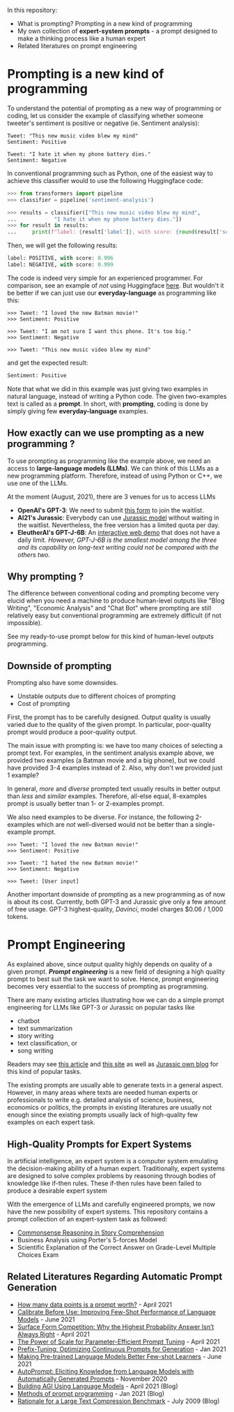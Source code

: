 In this repository:
* What is prompting? Prompting in a new kind of programming
* My own collection of **expert-system prompts** - a prompt designed to make a thinking process like a human expert
* Related literatures on prompt engineering

# Prompting is a new kind of programming

To understand the potential of prompting as a new way of programming or coding, let us consider the example of classifying whether someone tweeter's sentiment is positive or negative (ie. Sentiment analysis):

```
Tweet: "This new music video blew my mind" 
Sentiment: Positive

Tweet: "I hate it when my phone battery dies." 
Sentiment: Negative
```

In conventional programming such as Python, one of the easiest way to achieve this classifier would to use the following Huggingface code:
```python
>>> from transformers import pipeline
>>> classifier = pipeline('sentiment-analysis')

>>> results = classifier(["This new music video blew my mind",
...            "I hate it when my phone battery dies."])
>>> for result in results:
...     print(f"label: {result['label']}, with score: {round(result['score'], 4)}")
```
Then, we will get the following results:
```python
label: POSITIVE, with score: 0.996
label: NEGATIVE, with score: 0.999
```

The code is indeed very simple for an experienced programmer. For comparison, see an example of _not_ using Huggingface [here](https://keras.io/examples/nlp/text_classification_with_transformer/). But wouldn't it be better if we can just use our **everyday-language** as programming like this:

```
>>> Tweet: "I loved the new Batman movie!"
>>> Sentiment: Positive

>>> Tweet: "I am not sure I want this phone. It's too big." 
>>> Sentiment: Negative

>>> Tweet: "This new music video blew my mind" 
```
and get the expected result:
```python
Sentiment: Positive
```

Note that what we did in this example was just giving two examples in natural language, instead of writing a Python code. The given two-examples text is called as a **prompt**.  In short, with **prompting**, coding is done by simply giving few **everyday-language** examples.

## How exactly can we use prompting as a new programming ?
To use prompting as programming like the example above, we need an access to **large-language models (LLMs)**.
We can think of this LLMs as a new programming platform. Therefore, instead of using Python or C++, we use one of the LLMs.

At the moment (August, 2021), there are 3 venues for us to access LLMs 

* **OpenAI's GPT-3**:  We need to submit [this form](https://share.hsforms.com/1Lfc7WtPLRk2ppXhPjcYY-A4sk30) to join the waitlist.
* **AI21's Jurassic**: Everybody can use [Jurassic model](https://studio.ai21.com/) without waiting in the waitlist. Nevertheless, the free version has a limited quota per day.
* **EleutherAI's GPT-J-6B**: An [interactive web demo](https://6b.eleuther.ai/) that does not have a daily limit. *However, GPT-J-6B is the smallest model among the three and its capability on long-text writing could not be compared with the others two.*


## Why prompting ?

The difference between conventional coding and prompting become very elucid when you need a machine to produce human-level outputs like "Blog Writing", "Economic Analysis" and "Chat Bot" where prompting are still relatively easy but conventional programming are extremely difficult (if not impossible).

See my ready-to-use prompt below for this kind of human-level outputs programming.

## Downside of prompting

Prompting also have some downsides. 
* Unstable outputs due to different choices of prompting
* Cost of prompting

First, the prompt has to be carefully designed. Output quality is usually varied due to the quality of the given prompt. In particular, poor-quality prompt would produce a poor-quality output.

The main issue with prompting is: we have too many choices of selecting a prompt text. For examples, in the sentiment analysis example above, we provided two examples (a Batman movie and a big phone), but we could have provided 3-4 examples instead of 2. Also, why don't we provided just 1 example?

In general, _more_ and _diverse_ prompted text usually results in better output than _less_ and _similar_ examples. Therefore, all-else equal, 8-examples prompt is usually better tnan 1- or 2-examples prompt.

We also need examples to be diverse. For instance, the following 2-examples which are _not_ well-diversed would not be better than a single-example prompt.

```
>>> Tweet: "I loved the new Batman movie!"
>>> Sentiment: Positive

>>> Tweet: "I hated the new Batman movie!"
>>> Sentiment: Negative

>>> Tweet: [User input]
```

Another important downside of prompting as a new programming as of now is about its cost. Currently, both GPT-3 and Jurassic give only a few amount of free usage. GPT-3 highest-quality, _Davinci_, model charges $0.06 / 1,000 tokens.

# Prompt Engineering
As explained above, since output quality highly depends on quality of a given prompt. _**Prompt engineering**_ is a new field of designing a high quality prompt to best suit the task we want to solve. Hence, prompt engineering becomes very essential to the success of prompting as programming.

There are many existing articles illustrating how we can do a simple prompt engineering for LLMs like GPT-3 or Jurassic on popular tasks like 
* chatbot
* text summarization
* story writing
* text classification, or 
* song writing

Readers may see [this article](https://towardsdatascience.com/20-creative-things-to-try-out-with-gpt-3-2aacee3e2abf) and [this site](https://prompts.ai/) as well as [Jurassic own blog](https://www.ai21.com/blog/ai21-studio-use-cases) for this kind of popular tasks.

The existing prompts are usually able to generate texts in a general aspect. However, in many areas where texts are needed human experts or professionals to write e.g. detailed analysis of science, business, economics or politics, the prompts in existing literatures are usually not enough since the existing prompts usually lack of high-quality few examples on each expert task.

## High-Quality Prompts for Expert Systems
In artificial intelligence, an expert system is a computer system emulating the decision-making ability of a human expert. Traditionally, expert systems are designed to solve complex problems by reasoning through bodies of knowledge like if-then rules. These if-then rules have been failed to produce a desirable expert system

With the emergence of LLMs and carefully engineered prompts, we now have the new possibility of expert systems. This repository contains a prompt collection of an expert-system task as followed:

* [Commonsense Reasoning in Story Comprehension](https://github.com/ratthachat/prompt_engineering/tree/main/common_sense)
* Business Analysis using Porter's 5-forces Model
* Scientific Explanation of the Correct Answer on Grade-Level Multiple Choices Exam

## Related Literatures Regarding Automatic Prompt Generation

* [How many data points is a prompt worth?](https://huggingface.co/blog/how_many_data_points/) - April 2021
* [Calibrate Before Use: Improving Few-Shot Performance of Language Models](https://arxiv.org/pdf/2102.09690.pdf) - June 2021
* [Surface Form Competition: Why the Highest Probability Answer Isn’t Always Right](https://peterwestuw.github.io/surface-form-competition-project/surface_form_competition.pdf) - April 2021
* [The Power of Scale for Parameter-Efficient Prompt Tuning](https://arxiv.org/pdf/2104.08691.pdf) - April 2021
* [Prefix-Tuning: Optimizing Continuous Prompts for Generation](https://arxiv.org/pdf/2101.00190.pdf) - Jan 2021
* [Making Pre-trained Language Models Better Few-shot Learners](https://huggingface.co/blog/how_many_data_points/) - June 2021
* [AutoPrompt: Eliciting Knowledge from Language Models with Automatically Generated Prompts](https://aclanthology.org/2020.emnlp-main.346/) - November 2020
* [Building AGI Using Language Models](https://huggingface.co/blog/how_many_data_points/) - April 2021 (Blog)
* [Methods of prompt programming](https://generative.ink/posts/methods-of-prompt-programming/) - Jan 2021 (Blog)
* [Rationale for a Large Text Compression Benchmark](http://mattmahoney.net/dc/rationale.html) - July 2009 (Blog)
